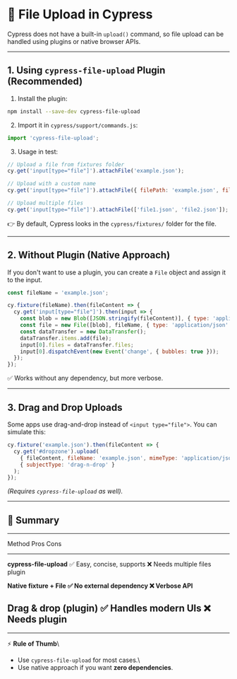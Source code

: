 # 📂 File Upload in Cypress

Cypress does not have a built-in `upload()` command, so file upload can
be handled using plugins or native browser APIs.

------------------------------------------------------------------------

## 1. Using `cypress-file-upload` Plugin (Recommended)

1.  Install the plugin:

``` bash
npm install --save-dev cypress-file-upload
```

2.  Import it in `cypress/support/commands.js`:

``` js
import 'cypress-file-upload';
```

3.  Usage in test:

``` js
// Upload a file from fixtures folder
cy.get('input[type="file"]').attachFile('example.json');

// Upload with a custom name
cy.get('input[type="file"]').attachFile({ filePath: 'example.json', fileName: 'myFile.json' });

// Upload multiple files
cy.get('input[type="file"]').attachFile(['file1.json', 'file2.json']);
```

👉 By default, Cypress looks in the `cypress/fixtures/` folder for the
file.

------------------------------------------------------------------------

## 2. Without Plugin (Native Approach)

If you don't want to use a plugin, you can create a `File` object and
assign it to the input.

``` js
const fileName = 'example.json';

cy.fixture(fileName).then(fileContent => {
  cy.get('input[type="file"]').then(input => {
    const blob = new Blob([JSON.stringify(fileContent)], { type: 'application/json' });
    const file = new File([blob], fileName, { type: 'application/json' });
    const dataTransfer = new DataTransfer();
    dataTransfer.items.add(file);
    input[0].files = dataTransfer.files;
    input[0].dispatchEvent(new Event('change', { bubbles: true }));
  });
});
```

✅ Works without any dependency, but more verbose.

------------------------------------------------------------------------

## 3. Drag and Drop Uploads

Some apps use drag-and-drop instead of `<input type="file">`. You can
simulate this:

``` js
cy.fixture('example.json').then(fileContent => {
  cy.get('#dropzone').upload(
    { fileContent, fileName: 'example.json', mimeType: 'application/json' },
    { subjectType: 'drag-n-drop' }
  );
});
```

*(Requires `cypress-file-upload` as well).*

------------------------------------------------------------------------

## 📝 Summary

  -------------------------------------------------------------------------
  Method                    Pros                              Cons
  ------------------------- --------------------------------- -------------
  **cypress-file-upload**   ✅ Easy, concise, supports        ❌ Needs
                            multiple files                    plugin

  **Native fixture + File   ✅ No external dependency         ❌ Verbose
  API**                                                       

  **Drag & drop (plugin)**  ✅ Handles modern UIs             ❌ Needs
                                                              plugin
  -------------------------------------------------------------------------

------------------------------------------------------------------------

⚡ **Rule of Thumb**\
- Use `cypress-file-upload` for most cases.\
- Use native approach if you want **zero dependencies**.
